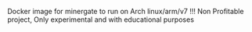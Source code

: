 Docker image for minergate to run on Arch linux/arm/v7
!!! Non Profitable project, Only experimental and with educational purposes